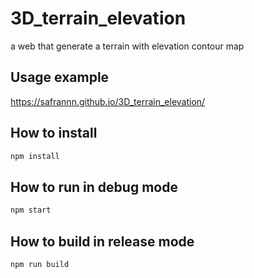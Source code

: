 # 3D_terrain_elevation
a web that generate a terrain with elevation contour map


## Usage example
 https://safrannn.github.io/3D_terrain_elevation/
 
## How to install

```sh
npm install
```

## How to run in debug mode

```sh
npm start
```

## How to build in release mode

```sh
npm run build
```
 
